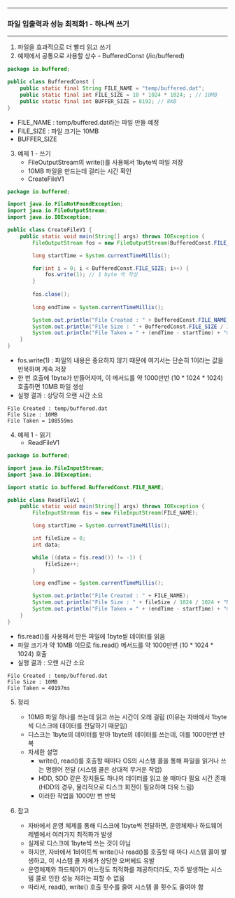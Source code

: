 -----
### 파일 입출력과 성능 최적화1 - 하나씩 쓰기
-----
1. 파일을 효과적으로 더 빨리 읽고 쓰기
2. 예제에서 공통으로 사용할 상수 - BufferedConst (/io/buffered)
```java
package io.buffered;

public class BufferedConst {
    public static final String FILE_NAME = "temp/buffered.dat";
    public static final int FILE_SIZE = 10 * 1024 * 1024; ; // 10MB
    public static final int BUFFER_SIZE = 8192; // 8KB
}
```
  - FILE_NAME : temp/buffered.dat라는 파일 만들 예정
  - FILE_SIZE : 파일 크기는 10MB
  - BUFFER_SIZE

3. 예제 1 - 쓰기
   - FileOutputStream의 write()를 사용해서 1byte씩 파일 저장
   - 10MB 파일을 만드는데 걸리는 시간 확인
   - CreateFileV1
```java
package io.buffered;

import java.io.FileNotFoundException;
import java.io.FileOutputStream;
import java.io.IOException;

public class CreateFileV1 {
    public static void main(String[] args) throws IOException {
        FileOutputStream fos = new FileOutputStream(BufferedConst.FILE_NAME);

        long startTime = System.currentTimeMillis();

        for(int i = 0; i < BufferedConst.FILE_SIZE; i++) {
            fos.write(1); // 1 byte 씩 작성
        }
        
        fos.close();
        
        long endTime = System.currentTimeMillis();

        System.out.println("File Created : " + BufferedConst.FILE_NAME);
        System.out.println("File Size : " + BufferedConst.FILE_SIZE / 1024 / 1024 + "MB");
        System.out.println("File Taken = " + (endTime - startTime) + "ms");
    }
}
```
   - fos.write(1) : 파일의 내용은 중요하지 않기 때문에 여기서는 단순히 1이라는 값을 반복하며 계속 저장
   - 한 번 호출에 1byte가 만들어지며, 이 메서드를 약 1000만번 (10 * 1024 * 1024) 호출하면 10MB 파일 생성
   - 실행 결과 : 상당히 오랜 시간 소요
```
File Created : temp/buffered.dat
File Size : 10MB
File Taken = 108559ms
```

4. 예제 1 - 읽기
   - ReadFileV1
```java
package io.buffered;

import java.io.FileInputStream;
import java.io.IOException;

import static io.buffered.BufferedConst.FILE_NAME;

public class ReadFileV1 {
    public static void main(String[] args) throws IOException {
        FileInputStream fis = new FileInputStream(FILE_NAME);

        long startTime = System.currentTimeMillis();

        int fileSize = 0;
        int data;

        while ((data = fis.read()) != -1) {
            fileSize++;
        }

        long endTime = System.currentTimeMillis();

        System.out.println("File Created : " + FILE_NAME);
        System.out.println("File Size : " + fileSize / 1024 / 1024 + "MB");
        System.out.println("File Taken = " + (endTime - startTime) + "ms");
    }
}
```
   - fis.read()를 사용해서 만든 파일에 1byte씯 데이터를 읽음
   - 파일 크기가 약 10MB 이므로 fis.read() 메서드를 약 1000만번 (10 * 1024 * 1024) 호출
   - 실행 결과 : 오랜 시간 소요
```
File Created : temp/buffered.dat
File Size : 10MB
File Taken = 40197ms
```

5. 정리
   - 10MB 파일 하나를 쓰는데 읽고 쓰는 시간이 오래 걸림 (이유는 자바에서 1byte씩 디스크에 데이터를 전달하기 때문임)
   - 디스크는 1byte의 데이터를 받아 1byte의 데이터를 쓰는데, 이를 1000만번 반복
   - 자세한 설명
     + write(), read()를 호출할 때마다 OS의 시스템 콜을 통해 파일을 읽거나 쓰는 명령어 전달 (시스템 콜은 상대적 무거운 작업)
     + HDD, SDD 같은 장치들도 하나의 데이터를 읽고 쓸 때마다 필요 시간 존재 (HDD의 경우, 물리적으로 디스크 회전이 필요하여 더욱 느림)
     + 이러한 작업을 1000만 번 반복

6. 참고
   - 자바에서 운영 체제를 통해 디스크에 1byte씩 전달하면, 운영체제나 하드웨어 레벨에서 여러가지 최적화가 발생
   - 실제로 디스크에 1byte씩 쓰는 것이 아님
   - 하지만, 자바에서 1바이트씩 write()나 read()를 호출할 때 마다 시스템 콜이 발생하고, 이 시스템 콜 자체가 상당한 오버헤드 유발
   - 운영체제와 하드웨어가 어느정도 최적화를 제공하더라도, 자주 발생하는 시스템 콜로 인한 성능 저하는 피할 수 없음
   - 따라서, read(), write() 호출 횟수를 줄여 시스템 콜 횟수도 줄여야 함
